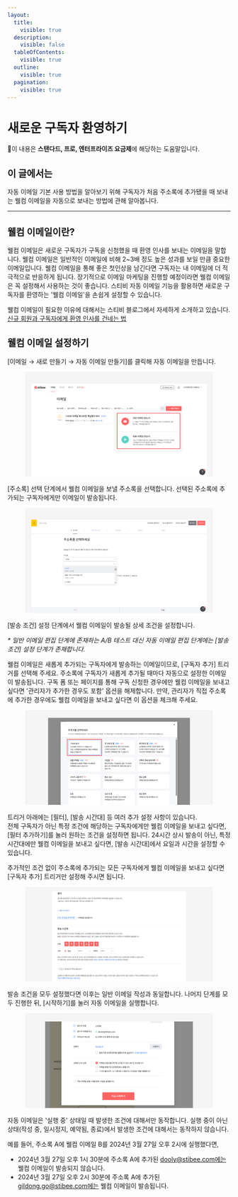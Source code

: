 ```yaml
---
layout:
  title:
    visible: true
  description:
    visible: false
  tableOfContents:
    visible: true
  outline:
    visible: true
  pagination:
    visible: true
---
```


# 새로운 구독자 환영하기

💬이 내용은 **스탠다드, 프로, 엔터프라이즈 요금제**에 해당하는 도움말입니다.

## 이 글에서는

자동 이메일 기본 사용 방법을 알아보기 위해 구독자가 처음 주소록에 추가됐을 때 보내는 웰컴 이메일을 자동으로 보내는 방법에 관해 알아봅니다.

***

## 웰컴 이메일이란?

웰컴 이메일은 새로운 구독자가 구독을 신청했을 때 환영 인사를 보내는 이메일을 말합니다. 웰컴 이메일은 일반적인 이메일에 비해 2\~3배 정도 높은 성과를 보일 만큼 중요한 이메일입니다. 웰컴 이메일을 통해 좋은 첫인상을 남긴다면 구독자는 내 이메일에 더 적극적으로 반응하게 됩니다. 장기적으로 이메일 마케팅을 진행할 예정이라면 웰컴 이메일은 꼭 설정해서 사용하는 것이 좋습니다. 스티비 자동 이메일 기능을 활용하면 새로운 구독자를 환영하는 '웰컴 이메일'을 손쉽게 설정할 수 있습니다.

웰컴 이메일이 필요한 이유에 대해서는 스티비 블로그에서 자세하게 소개하고 있습니다.
\
[신규 회원과 구독자에게 환영 인사를 건네는 법](https://blog.stibee.com/singyu-hoeweongwa-gudogjaege-hwanyeong-insareul-geonneneun-beob/)



## 웰컴 이메일 설정하기

\[이메일 → 새로 만들기 → 자동 이메일 만들기]를 클릭해 자동 이메일을 만듭니다.&#x20;

<figure><img src="../.gitbook/assets/image (5) (1) (1) (1).png" alt=""><figcaption></figcaption></figure>

\[주소록] 선택 단계에서 웰컴 이메일을 보낼 주소록을 선택합니다. 선택된 주소록에 추가되는 구독자에게만 이메일이 발송됩니다.

<figure><img src="../.gitbook/assets/웰컴 이메일_1.png" alt=""><figcaption></figcaption></figure>

\[발송 조건] 설정 단계에서 웰컴 이메일이 발송될 상세 조건을 설정합니다.

_\* 일반 이메일 편집 단계에 존재하는 A/B 테스트 대신 자동 이메일 편집 단계에는 \[발송 조건] 설정 단계가 존재합니다._

웰컴 이메일은 새롭게 추가되는 구독자에게 발송하는 이메일이므로, \[구독자 추가] 트리거를 선택해 주세요. 주소록에 구독자가 새롭게 추가될 때마다 자동으로 설정한 이메일이 발송됩니다. 구독 폼 또는 페이지를 통해 구독 신청한 경우에만 웰컴 이메일을 보내고 싶다면 '관리자가 추가한 경우도 포함' 옵션을 해제합니다. 만약, 관리자가 직접 주소록에 추가한 경우에도 웰컴 이메일을 보내고 싶다면 이 옵션을 체크해 주세요.

<figure><img src="../.gitbook/assets/자동 이메일 구독자 추가 트리거.png" alt=""><figcaption></figcaption></figure>

트리거 아래에는 \[필터], \[발송 시간대] 등 여러 추가 설정 사항이 있습니다.
\
전체 구독자가 아닌 특정 조건에 해당하는 구독자에게만 웰컴 이메일을 보내고 싶다면, \[필터 추가하기]를 눌러 원하는 조건을 설정하면 됩니다. 24시간 상시 발송이 아닌, 특정 시간대에만 웰컴 이메일을 보내고 싶다면, \[발송 시간대]에서 요일과 시간을 설정할 수 있습니다.

추가적인 조건 없이 주소록에 추가되는 모든 구독자에게 웰컴 이메일을 보내고 싶다면 \[구독자 추가] 트리거만 설정해 주시면 됩니다.

<figure><img src="../.gitbook/assets/자동 이메일 필터, 발송 시간대.png" alt=""><figcaption></figcaption></figure>

발송 조건을 모두 설정했다면 이후는 일반 이메일 작성과 동일합니다. 나머지 단계를 모두 진행한 뒤, \[시작하기]를 눌러 자동 이메일을 실행합니다.

<figure><img src="../.gitbook/assets/자동 이메일 시작하기.png" alt=""><figcaption></figcaption></figure>

자동 이메일은 '실행 중' 상태일 때 발생한 조건에 대해서만 동작합니다. 실행 중이 아닌 상태(작성 중, 일시정지, 예약됨, 종료)에서 발생한 조건에 대해서는 동작하지 않습니다.

예를 들어, 주소록 A에 웰컴 이메일 B를 2024년 3월 27일 오후 2시에 실행했다면,

* 2024년 3월 27일 오후 1시 30분에 주소록 A에 추가된 dooly@stibee.com에는 웰컴 이메일이 발송되지 않습니다.
* 2024년 3월 27일 오후 2시 30분에 주소록 A에 추가된 gildong.go@stibee.com에는 웰컴 이메일이 발송됩니다.
